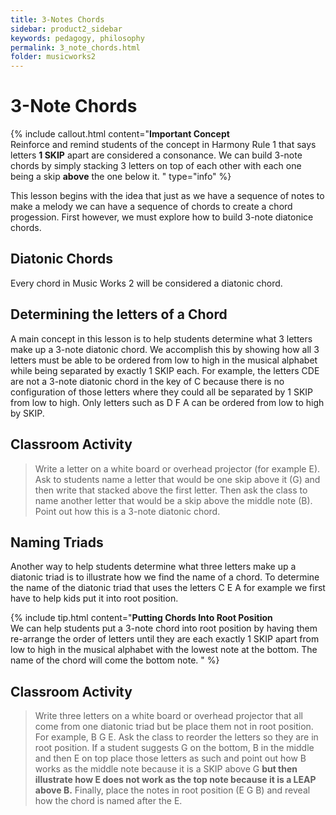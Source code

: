 ```yaml
---
title: 3-Notes Chords
sidebar: product2_sidebar
keywords: pedagogy, philosophy
permalink: 3_note_chords.html
folder: musicworks2
---
```


# 3-Note Chords

{% include callout.html content="**Important Concept** <br>Reinforce and remind students of the concept in Harmony Rule 1 that says letters **1 SKIP** apart are considered a consonance. We can build 3-note chords by simply stacking 3 letters on top of each other with each one being a skip **above** the one below it.   " type="info" %} 

This lesson begins with the idea that just as we have a sequence of notes to make a melody we can have a sequence of chords to create a chord progession. First however, we must explore how to build 3-note diatonice chords. 

## Diatonic Chords
Every chord in Music Works 2 will be considered a diatonic chord. 

## Determining the letters of a Chord
A main concept in this lesson is to help students determine what 3 letters make up a 3-note diatonic chord. We accomplish this by showing how all 3 letters must be able to be ordered from low to high in the musical alphabet while being separated by exactly 1 SKIP each.  For example, the letters CDE are not a 3-note diatonic chord in the key of C because there is no configuration of those letters where they could all be separated by 1 SKIP from low to high.  Only letters such as D F A can be ordered from low to high by SKIP. 


<h2><span class="label label-success">Classroom Activity</span></h2>

>Write a letter on a white board or overhead projector (for example E). Ask to students name a letter that would be one skip above it (G) and then write that stacked above the first letter. Then ask the class to name another letter that would be a skip above the middle note (B). Point out how this is a 3-note diatonic chord. 

## Naming Triads
Another way to help students determine what three letters make up a diatonic triad is to illustrate how we find the name of a chord. To determine the name of the diatonic triad that uses the letters C E A for example we first have to help kids put it into root position. 

{% include tip.html content="**Putting Chords Into Root Position** <br>We can help students put a 3-note chord into root position by having them re-arrange the order of letters until they are each exactly 1 SKIP apart from low to high in the musical alphabet with the lowest note at the bottom. The name of the chord will come the bottom note.      " %}


<h2><span class="label label-success">Classroom Activity</span></h2>

>Write three letters on a white board or overhead projector that all come from one diatonic triad but be place them not in root position. For example, B G E.  Ask the class to reorder the letters so they are in root position. If a student suggests G on the bottom, B in the middle and then E on top place those letters as such and point out how B works as the middle note because it is a SKIP above G **but then illustrate how E does not work as the top note because it is a LEAP above B.** Finally, place the notes in root position (E G B) and reveal how the chord is named after the E.

